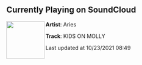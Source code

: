 ## Currently Playing on SoundCloud

[<img align="left" width="100" src="https://i1.sndcdn.com/artworks-JeDFPd0TzJorVtZN-HY97AQ-t500x500.jpg">](https://soundcloud.com/aries_ix/kidsonmolly)

**Artist**: Aries 

**Track**: KIDS ON MOLLY

Last updated at 10/23/2021 08:49
